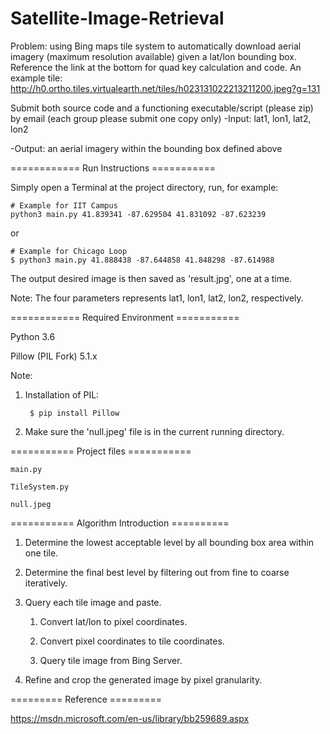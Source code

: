 # Satellite-Image-Retrieval
Problem: using Bing maps tile system to automatically download aerial imagery (maximum resolution available) given a lat/lon bounding box. Reference the link at the bottom for quad key calculation and code. An example tile: http://h0.ortho.tiles.virtualearth.net/tiles/h023131022213211200.jpeg?g=131

Submit both source code and a functioning executable/script (please zip) by email (each group please submit one copy only)
-Input: lat1, lon1, lat2, lon2

-Output: an aerial imagery within the bounding box defined above


============ Run Instructions ===========


Simply open a Terminal at the project directory, run, for example:

    # Example for IIT Campus
    python3 main.py 41.839341 -87.629504 41.831092 -87.623239
	
or

    # Example for Chicago Loop
    $ python3 main.py 41.888438 -87.644858 41.848298 -87.614988

The output desired image is then saved as 'result.jpg', one at a time.

Note:
    The four parameters represents lat1, lon1, lat2, lon2, respectively.


============ Required Environment ===========

Python 3.6

Pillow (PIL Fork) 5.1.x

Note:

1. Installation of PIL:  

		$ pip install Pillow
	
2. Make sure the 'null.jpeg' file is in the current running directory.



=========== Project files ===========

	main.py

	TileSystem.py

	null.jpeg


=========== Algorithm Introduction ==========

1. Determine the lowest acceptable level by all bounding box area within one tile.

2. Determine the final best level by filtering out from fine to coarse iteratively.

3. Query each tile image and paste.

      1) Convert lat/lon to pixel coordinates.
	
      2) Convert pixel coordinates to tile coordinates.
	
      3) Query tile image from Bing Server.
	
4. Refine and crop the generated image by pixel granularity.



========= Reference =========

https://msdn.microsoft.com/en-us/library/bb259689.aspx



